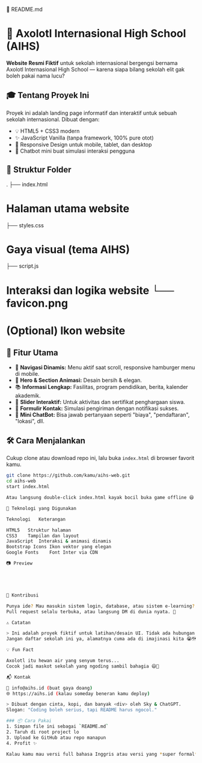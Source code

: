 📄 README.md

# 🌊 Axolotl Internasional High School (AIHS)

**Website Resmi Fiktif** untuk sekolah internasional bergengsi bernama Axolotl Internasional High School — karena siapa bilang sekolah elit gak boleh pakai nama lucu?

## 🎓 Tentang Proyek Ini

Proyek ini adalah landing page informatif dan interaktif untuk sebuah sekolah internasional. Dibuat dengan:
- 💡 HTML5 + CSS3 modern
- ✨ JavaScript Vanilla (tanpa framework, 100% pure otot)
- 🎨 Responsive Design untuk mobile, tablet, dan desktop
- 🤖 Chatbot mini buat simulasi interaksi pengguna

## 📂 Struktur Folder

. ├── index.html 
# Halaman utama website 
├── styles.css       
# Gaya visual (tema AIHS) 
├── script.js       
# Interaksi dan logika website └── favicon.png     
# (Optional) Ikon website

## 🚀 Fitur Utama

- 🧭 **Navigasi Dinamis:** Menu aktif saat scroll, responsive hamburger menu di mobile.
- 📸 **Hero & Section Animasi:** Desain bersih & elegan.
- 📚 **Informasi Lengkap:** Fasilitas, program pendidikan, berita, kalender akademik.
- 🏀 **Slider Interaktif:** Untuk aktivitas dan sertifikat penghargaan siswa.
- 💌 **Formulir Kontak:** Simulasi pengiriman dengan notifikasi sukses.
- 🤖 **Mini ChatBot:** Bisa jawab pertanyaan seperti "biaya", "pendaftaran", "lokasi", dll.

## 🛠️ Cara Menjalankan

Cukup clone atau download repo ini, lalu buka `index.html` di browser favorit kamu.

```bash
git clone https://github.com/kamu/aihs-web.git
cd aihs-web
start index.html

Atau langsung double-click index.html kayak bocil buka game offline 😆

🔧 Teknologi yang Digunakan

Teknologi	Keterangan

HTML5	Struktur halaman
CSS3	Tampilan dan layout
JavaScript	Interaksi & animasi dinamis
Bootstrap Icons	Ikon vektor yang elegan
Google Fonts	Font Inter via CDN

📷 Preview





🤝 Kontribusi

Punya ide? Mau masukin sistem login, database, atau sistem e-learning?
Pull request selalu terbuka, atau langsung DM di dunia nyata. 👀

⚠️ Catatan

> Ini adalah proyek fiktif untuk latihan/desain UI. Tidak ada hubungan dengan lembaga resmi manapun.
Jangan daftar sekolah ini ya, alamatnya cuma ada di imajinasi kita 😭🗺️

💡 Fun Fact

Axolotl itu hewan air yang senyum terus...
Cocok jadi maskot sekolah yang ngoding sambil bahagia 😄🌊

📬 Kontak

📧 info@aihs.id (buat gaya doang)
🌐 https://aihs.id (kalau someday beneran kamu deploy)

> Dibuat dengan cinta, kopi, dan banyak <div> oleh Sky & ChatGPT.
Slogan: "Coding boleh serius, tapi README harus ngocol."

### 📦 Cara Pakai
1. Simpan file ini sebagai `README.md`
2. Taruh di root project lo
3. Upload ke GitHub atau repo manapun
4. Profit ✨

Kalau kamu mau versi full bahasa Inggris atau versi yang *super formal* buat proyek portfolio kampus, tinggal bilang ya bos 😎📘

